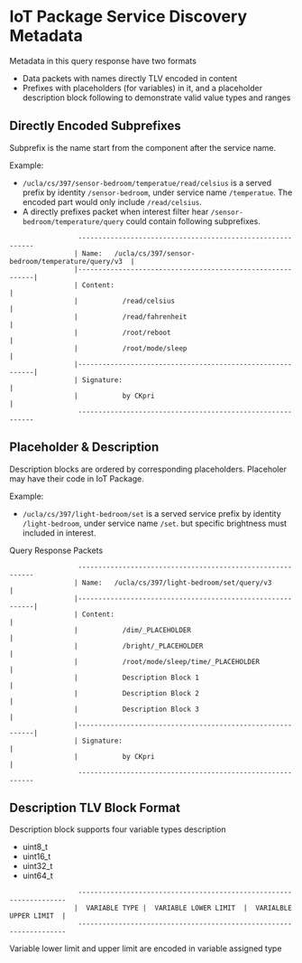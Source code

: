 IoT Package Service Discovery Metadata
=================

Metadata in this query response have two formats
- Data packets with names directly TLV encoded in content 
- Prefixes with placeholders (for variables) in it, and a placeholder description block following to demonstrate valid value types and ranges 

Directly Encoded Subprefixes
-------------
Subprefix is the name start from the component after the service name.

Example:
- `/ucla/cs/397/sensor-bedroom/temperatue/read/celsius` is a served prefix by identity `/sensor-bedroom`, under service name `/temperatue`. The encoded part would only include `/read/celsius`.
- A directly prefixes packet when interest filter hear `/sensor-bedroom/temperature/query` could contain following subprefixes.
```
                 -----------------------------------------------------------
                | Name:   /ucla/cs/397/sensor-bedroom/temperature/query/v3  |
                |-----------------------------------------------------------|
                | Content:                                                  |
                |           /read/celsius                                   |
                |           /read/fahrenheit                                |
                |           /root/reboot                                    |
                |           /root/mode/sleep                                |
                |-----------------------------------------------------------|
                | Signature:                                                |
                |           by CKpri                                        |
                 -----------------------------------------------------------
```
Placeholder & Description
-------------
Description blocks are ordered by corresponding placeholders. Placeholer may have their code in IoT Package.

Example:
- `/ucla/cs/397/light-bedroom/set` is a served service prefix by identity `/light-bedroom`, under service name `/set`. but specific brightness must included in interest.  

Query Response Packets
```
                 -----------------------------------------------------------
                | Name:   /ucla/cs/397/light-bedroom/set/query/v3           |
                |-----------------------------------------------------------|
                | Content:                                                  |
                |           /dim/_PLACEHOLDER                               |
                |           /bright/_PLACEHOLDER                            |
                |           /root/mode/sleep/time/_PLACEHOLDER              |
                |           Description Block 1                             |
                |           Description Block 2                             |
                |           Description Block 3                             |
                |-----------------------------------------------------------|
                | Signature:                                                |
                |           by CKpri                                        |
                 -----------------------------------------------------------
```

Description TLV Block Format
-------------
Description block supports four variable types description 
- uint8_t
- uint16_t
- uint32_t 
- uint64_t

```
                 -------------------------------------------------------------------
                |  VARIABLE TYPE |  VARIABLE LOWER LIMIT  |  VARIALBLE UPPER LIMIT  |
                 -------------------------------------------------------------------
```
Variable lower limit and upper limit are encoded in variable assigned type